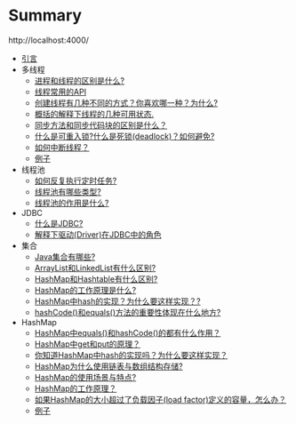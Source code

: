 # Summary

http://localhost:4000/

* [引言](README.md)
* 多线程
    * [进程和线程的区别是什么?](多线程/进程和线程的区别是什么.md)
    * [线程常用的API](多线程/线程常用的API.md)
    * [创建线程有几种不同的方式？你喜欢哪一种？为什么?](多线程/创建线程有哪些方式.md)
    * [概括的解释下线程的几种可用状态.](多线程/概括的解释下线程的几种可用状态.md)
    * [同步方法和同步代码块的区别是什么？](多线程/5.md)
    * [什么是可重入锁?什么是死锁(deadlock)？如何避免?](多线程/什么是死锁.md)
    * [如何中断线程？](多线程/如何中断线程.md)
    * [例子](多线程/7.md)
* 线程池
    * [如何反复执行定时任务?](线程池/如何反复执行定时任务.md)
    * [线程池有哪些类型?](线程池/线程池有哪些类型.md)
    * [线程池的作用是什么?](线程池/线程池的作用是什么.md)
* JDBC
    * [什么是JDBC?](JDBC/什么是JDBC.md)
    * [解释下驱动(Driver)在JDBC中的角色](JDBC/解释下驱动在JDBC中的角色.md)
* 集合
    * [Java集合有哪些?](集合/Java集合有哪些.md)
    * [ArrayList和LinkedList有什么区别?](集合/ArrayList和LinkedList有什么区别.md)
    * [HashMap和Hashtable有什么区别?](集合/HashMap和Hashtable有什么区别.md)
    * [HashMap的工作原理是什么?](集合/Java中的HashMap的工作原理是什么.md)
    * [HashMap中hash的实现？为什么要这样实现？?](集合/HashMap中hash的实现.md)
    * [hashCode()和equals()方法的重要性体现在什么地方?](集合/hashCode和equals方法的重要性体现在什么地方.md)
* HashMap   
    * [HashMap中equals()和hashCode()的都有什么作用？](HashMap/HashMap中equals和hashCode方法.md)
    * [HashMap中get和put的原理？](HashMap/HashMap中get和put的原理.md)
    * [你知道HashMap中hash的实现吗？为什么要这样实现？](HashMap/HashMap中hash的实现.md)
    * [HashMap为什么使用链表与数组结构存储?](HashMap/HashMap为什么使用链表与数组结构存储.md)
    * [HashMap的使用场景与特点?](HashMap/HashMap的使用场景与特点.md)
    * [HashMap的工作原理？](HashMap/HashMap的工作原理.md)
    * [如果HashMap的大小超过了负载因子(load factor)定义的容量，怎么办？](HashMap/如果HashMap的大小超过了负载因子定义的容量怎么办.md)
    * [例子](HashMap/例子.md)



